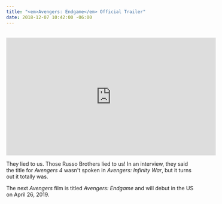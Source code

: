 ```yaml
---
title: "<em>Avengers: Endgame</em> Official Trailer"
date: 2018-12-07 10:42:00 -06:00
---
```


<div class="iframe-container">
  <iframe width="560" height="315" src="https://www.youtube-nocookie.com/embed/hA6hldpSTF8" frameborder="0" allow="accelerometer; autoplay; encrypted-media; gyroscope; picture-in-picture" allowfullscreen></iframe>
</div>

They lied to us. Those Russo Brothers lied to us! In an interview, they said the title for *Avengers 4* wasn't spoken in *Avengers: Infinity War*, but it turns out it totally was.

The next *Avengers* film is titled *Avengers: Endgame* and will debut in the US on April 26, 2019.